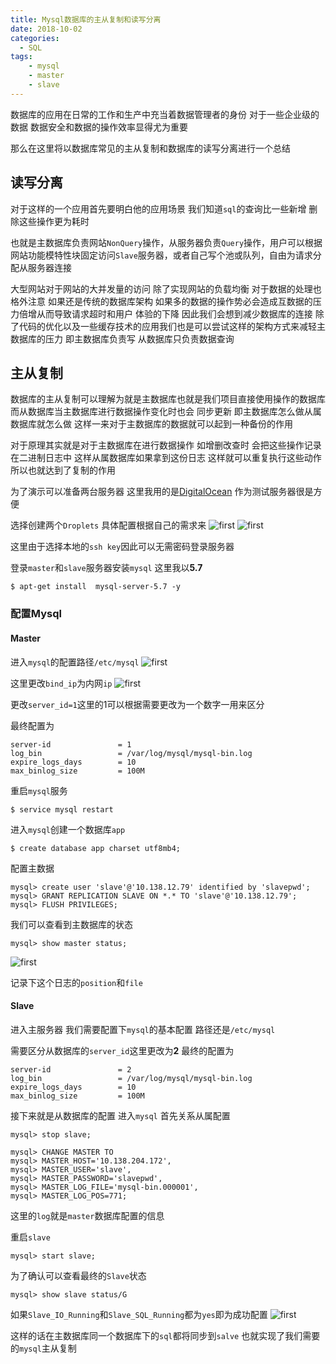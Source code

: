 ```yaml
---
title: Mysql数据库的主从复制和读写分离
date: 2018-10-02
categories:
  - SQL
tags:
    - mysql
    - master
    - slave
---
```


数据库的应用在日常的工作和生产中充当着数据管理者的身份  对于一些企业级的数据 数据安全和数据的操作效率显得尤为重要

那么在这里将以数据库常见的主从复制和数据库的读写分离进行一个总结

## 读写分离
对于这样的一个应用首先要明白他的应用场景 我们知道`sql`的查询比一些新增 删除这些操作更为耗时

也就是主数据库负责网站`NonQuery`操作，从服务器负责`Query`操作，用户可以根据网站功能模特性块固定访问`Slave`服务器，或者自己写个池或队列，自由为请求分配从服务器连接

大型网站对于网站的大并发量的访问 除了实现网站的负载均衡 对于数据的处理也格外注意 如果还是传统的数据库架构 如果多的数据的操作势必会造成互数据的压力倍增从而导致请求超时和用户
体验的下降 因此我们会想到减少数据库的连接 除了代码的优化以及一些缓存技术的应用我们也是可以尝试这样的架构方式来减轻主数据库的压力  即主数据库负责写 从数据库只负责数据查询


## 主从复制
数据库的主从复制可以理解为就是主数据库也就是我们项目直接使用操作的数据库  而从数据库当主数据库进行数据操作变化时也会
同步更新 即主数据库怎么做从属数据库就怎么做 这样一来对于主数据库的数据就可以起到一种备份的作用 

对于原理其实就是对于主数据库在进行数据操作 如增删改查时 会把这些操作记录在二进制日志中 这样从属数据库如果拿到这份日志
这样就可以重复执行这些动作  所以也就达到了复制的作用

为了演示可以准备两台服务器  这里我用的是[DigitalOcean](https://cloud.digitalocean.com) 作为测试服务器很是方便 

选择创建两个`Droplets` 具体配置根据自己的需求来
![first](/images/articles/2018-10-02/01.png)
![first](/images/articles/2018-10-02/02.png)

这里由于选择本地的`ssh key`因此可以无需密码登录服务器

登录`master`和`slave`服务器安装`mysql` 这里我以**5.7**

```shell
$ apt-get install  mysql-server-5.7 -y
```
### 配置Mysql
#### Master
进入`mysql`的配置路径`/etc/mysql`
![first](/images/articles/2018-10-02/03.png)

这里更改`bind_ip`为内网`ip`
![first](/images/articles/2018-10-02/04.png)

更改`server_id=1`这里的1可以根据需要更改为一个数字一用来区分

最终配置为
```shell
server-id               = 1
log_bin                 = /var/log/mysql/mysql-bin.log
expire_logs_days        = 10
max_binlog_size         = 100M
```

重启`mysql`服务
```shell
$ service mysql restart
```

进入`mysql`创建一个数据库`app`
```shell
$ create database app charset utf8mb4;
```

配置主数据
```shell
mysql> create user 'slave'@'10.138.12.79' identified by 'slavepwd';
mysql> GRANT REPLICATION SLAVE ON *.* TO 'slave'@'10.138.12.79';
mysql> FLUSH PRIVILEGES;
```
我们可以查看到主数据库的状态
```shell
mysql> show master status;
```
![first](/images/articles/2018-10-02/05.png)

记录下这个日志的`position`和`file`

#### Slave
进入主服务器
我们需要配置下`mysql`的基本配置 路径还是`/etc/mysql`

需要区分从数据库的`server_id`这里更改为**2**
最终的配置为
```shell
server-id               = 2
log_bin                 = /var/log/mysql/mysql-bin.log
expire_logs_days        = 10
max_binlog_size         = 100M
```

接下来就是从数据库的配置 进入`mysql`
首先关系从属配置
```shell
mysql> stop slave;
```

```shell
mysql> CHANGE MASTER TO 
mysql> MASTER_HOST='10.138.204.172', 
mysql> MASTER_USER='slave', 
mysql> MASTER_PASSWORD='slavepwd', 
mysql> MASTER_LOG_FILE='mysql-bin.000001', 
mysql> MASTER_LOG_POS=771;
```
这里的`log`就是`master`数据库配置的信息

重启`slave`
```shell
mysql> start slave;
```
为了确认可以查看最终的`Slave`状态
```shell
mysql> show slave status/G
```
如果`Slave_IO_Running`和`Slave_SQL_Running`都为`yes`即为成功配置
![first](/images/articles/2018-10-02/06.png)

这样的话在主数据库同一个数据库下的`sql`都将同步到`salve`  也就实现了我们需要的`mysql`主从复制





